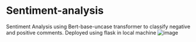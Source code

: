 # Sentiment-analysis
Sentiment Analysis using Bert-base-uncase  transformer to classify negative and positive comments. Deployed using flask in local machine
![image](https://github.com/rajkumar0127/Sentiment-analysis/assets/111735181/3ddb8d39-8dc2-4ed7-9fd7-cfa284058223)

